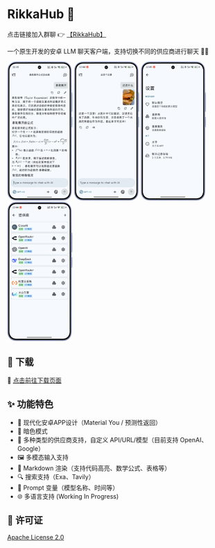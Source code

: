 # RikkaHub 🌟

点击链接加入群聊 👉 [【RikkaHub】](https://qm.qq.com/q/I8MSU0FkOu)

一个原生开发的安卓 LLM 聊天客户端，支持切换不同的供应商进行聊天 🤖💬

<div>
  <img src="docs/img/chat.png" alt="聊天界面" width="150" />
  <img src="docs/img/chat_img.png" alt="多模态聊天界面" width="150" />
  <img src="docs/img/setting.png" alt="设置界面" width="150" />
  <img src="docs/img/provider.png" alt="供应商选择" width="150" />
</div>


## 🚀 下载

🔗 [点击前往下载页面](https://github.com/re-ovo/rikkahub/releases)


## ✨ 功能特色

- 🎨 现代化安卓APP设计（Material You / 预测性返回）
- 🌙 暗色模式
- 🔄 多种类型的供应商支持，自定义 API/URL/模型（目前支持 OpenAI、Google）
- 🖼️ 多模态输入支持
- 📝 Markdown 渲染（支持代码高亮、数学公式、表格等）
- 🔍 搜索支持（Exa、Tavily）
- 🧩 Prompt 变量（模型名称、时间等）
- 🌐 多语言支持 (Working In Progress)


## 📄 许可证

[Apache License 2.0](LICENSE)
